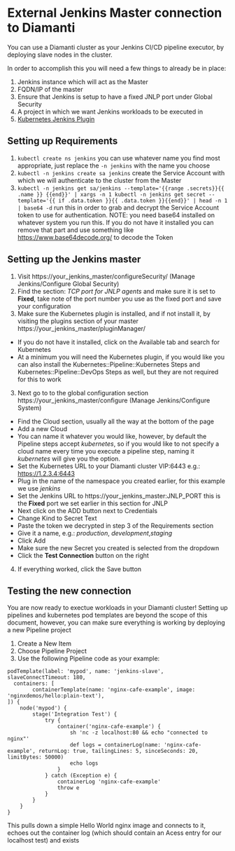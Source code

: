 # External Jenkins Master connection to Diamanti
You can use a Diamanti cluster as your Jenkins CI/CD pipeline executor, by deploying slave nodes in the cluster.

In order to accomplish this you will need a few things to already be in place:
1. Jenkins instance which will act as the Master
2. FQDN/IP of the master
3. Ensure that Jenkins is setup to have a fixed JNLP port under Global Security
4. A project in which we want Jenkins workloads to be executed in
5. [Kubernetes Jenkins Plugin](https://wiki.jenkins.io/display/JENKINS/Kubernetes+Plugin)

## Setting up Requirements
1. `kubectl create ns jenkins` you can use whatever name you find most appropriate, just replace the `-n jenkins` with the name you choose
2. `kubectl -n jenkins create sa jenkins` create the Service Account with which we will authenticate to the cluster from the Master
3. `kubectl -n jenkins get sa/jenkins --template='{{range .secrets}}{{ .name }} {{end}}' | xargs -n 1 kubectl -n jenkins get secret --template='{{ if .data.token }}{{ .data.token }}{{end}}' | head -n 1 | base64 -d` run this in order to grab and decrypt the Service Account token to use for authentication. NOTE: you need base64 installed on whatever system you run this. If you do not have it installed you can remove that part and use something like https://www.base64decode.org/ to decode the Token

## Setting up the Jenkins master
1. Visit https://your_jenkins_master/configureSecurity/ (Manage Jenkins/Configure Global Security)
2. Find the section: _TCP port for JNLP agents_ and make sure it is set to **Fixed**, take note of the port number you use as the fixed port and save your configuration
3. Make sure the Kubernetes plugin is installed, and if not install it, by visiting the plugins section of your master https://your_jenkins_master/pluginManager/
  * If you do not have it installed, click on the Available tab and search for Kubernetes
  * At a minimum you will need the Kubernetes plugin, if you would like you can also install the Kubernetes::Pipeline::Kubernetes Steps and Kubernetes::Pipeline::DevOps Steps as well, but they are not required for this to work
3. Next go to to the global configuration section https://your_jenkins_master/configure (Manage Jenkins/Configure System)
  * Find the Cloud section, usually all the way at the bottom of the page
  * Add a new Cloud
  * You can name it whatever you would like, however, by default the Pipeline steps accept _kubernetes_, so if you would like to not specify a cloud name every time you execute a pipeline step, naming it _kubernetes_ will give you the option.
  * Set the Kubernetes URL to your Diamanti cluster VIP:6443 e.g.: https://1.2.3.4:6443
  * Plug in the name of the namespace you created earlier, for this example we use _jenkins_
  * Set the Jenkins URL to https://your_jenkins_master:JNLP_PORT this is the **Fixed** port we set earlier in this section for JNLP
  * Next click on the ADD button next to Credentials
  * Change Kind to Secret Text
  * Paste the token we decrypted in step 3 of the Requirements section
  * Give it a name, e.g.: _production_, _development_,_staging_
  * Click Add
  * Make sure the new Secret you created is selected from the dropdown
  * Click the **Test Connection** button on the right
4. If everything worked, click the Save button

## Testing the new connection
You are now ready to exectue workloads in your Diamanti cluster!
Setting up pipelines and kubernetes pod templates are beyond the scope of this document, however, you can make sure everything is working by deploying a new Pipeline project

1. Create a New Item
2. Choose Pipeline Project
3. Use the following Pipeline code as your example:
```
podTemplate(label: 'mypod', name: 'jenkins-slave', slaveConnectTimeout: 180,
  containers: [
        containerTemplate(name: 'nginx-cafe-example', image: 'nginxdemos/hello:plain-text'),
]) {
    node('mypod') {
        stage('Integration Test') {
            try {
                container('nginx-cafe-example') {
                    sh 'nc -z localhost:80 && echo "connected to nginx"'
                    def logs = containerLog(name: 'nginx-cafe-example', returnLog: true, tailingLines: 5, sinceSeconds: 20, limitBytes: 50000)
                    echo logs
                }
            } catch (Exception e) {
                containerLog 'nginx-cafe-example'
                throw e
            }
        }
    }
}
```
This pulls down a simple Hello World nginx image and connects to it, echoes out the container log (which should contain an Acess entry for our localhost test) and exists
